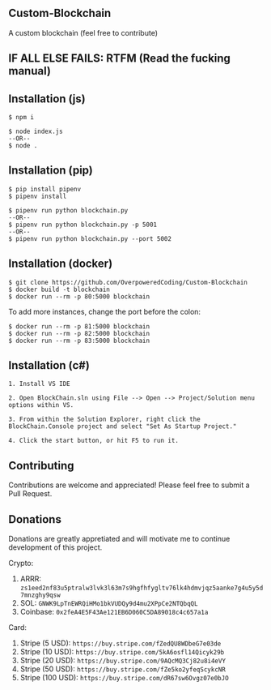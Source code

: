 ## Custom-Blockchain
A custom blockchain (feel free to contribute)

## IF ALL ELSE FAILS: RTFM (Read the fucking manual)

## Installation (js)
```
$ npm i

$ node index.js
--OR--
$ node .
```

## Installation (pip)
```
$ pip install pipenv
$ pipenv install

$ pipenv run python blockchain.py
--OR--
$ pipenv run python blockchain.py -p 5001
--OR--
$ pipenv run python blockchain.py --port 5002
```
    
## Installation (docker)

```
$ git clone https://github.com/OverpoweredCoding/Custom-Blockchain
$ docker build -t blockchain
$ docker run --rm -p 80:5000 blockchain
```
To add more instances, change the port before the colon:
```
$ docker run --rm -p 81:5000 blockchain
$ docker run --rm -p 82:5000 blockchain
$ docker run --rm -p 83:5000 blockchain
```

## Installation (c#)
```
1. Install VS IDE

2. Open BlockChain.sln using File --> Open --> Project/Solution menu options within VS.

3. From within the Solution Explorer, right click the BlockChain.Console project and select "Set As Startup Project."

4. Click the start button, or hit F5 to run it.
```

## Contributing

Contributions are welcome and appreciated! Please feel free to submit a Pull Request.

## Donations
Donations are greatly appretiated and will motivate me to continue development of this project.

Crypto:
1) ARRR: ```zs1eed2nf83u5ptralw3lvk3l63m7s9hgfhfygltv76lk4hdmvjqz5aanke7g4u5y5d7mnzghy9qsw```
2) SOL: ```GNWK9LpTnEWRQiHMo1bkVUDQy9d4mu2XPpCe2NTQbqQL```
3) Coinbase: ```0x2feA4E5F43Ae121EB6D060C5DA89018c4c657a1a```

Card:
1) Stripe (5 USD): ```https://buy.stripe.com/fZedQU8WDbeG7e03de```
2) Stripe (10 USD): ```https://buy.stripe.com/5kA6osfl14Qicyk29b```
3) Stripe (20 USD): ```https://buy.stripe.com/9AQcMQ3Cj82u8i4eVY```
4) Stripe (50 USD): ```https://buy.stripe.com/fZe5ko2yfeqScykcNR```
5) Stripe (100 USD): ```https://buy.stripe.com/dR67sw6Ovgz07e0bJO```
